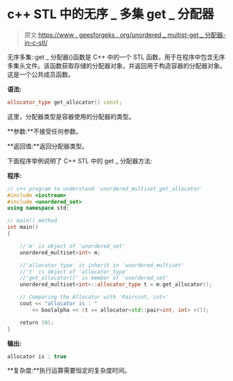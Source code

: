 # c++ STL 中的无序 _ 多集 get _ 分配器

> 原文:[https://www . geesforgeks . org/unordered _ multist-get _ 分配器-in-c-stl/](https://www.geeksforgeeks.org/unordered_multiset-get_allocator-in-c-stl/)

无序多集::get _ 分配器()函数是 C++ 中的一个 STL 函数，用于在程序中包含无序多集头文件。该函数获取存储的分配器对象，并返回用于构造容器的分配器对象。这是一个公共成员函数。

**语法:**

```cpp
allocator_type get_allocator() const;
```

这里，分配器类型是容器使用的分配器的类型。

**参数:**不接受任何参数。

**返回值:**返回分配器类型。

下面程序举例说明了 C++ STL 中的 get _ 分配器方法:

**程序:**

```cpp
// c++ program to understand 'unordered_multiset_get_allocator'
#include <iostream>
#include <unordered_set>
using namespace std;

// main() method
int main() 
{

    //'m' is object of 'unordered_set'
    unordered_multiset<int> m;

    //'allocator_type' is inherit in 'unordered_multiset'
    //'t' is object of 'allocator_type'
    //'get_allocator()' is member of 'unordered_set'
    unordered_multiset<int>::allocator_type t = m.get_allocator();

    // Comparing the Allocator with 'Pair<int, int>'
    cout << "allocator is : "
        << boolalpha << (t == allocator<std::pair<int, int> >());

    return (0);
}
```

**输出:**

```cpp
allocator is : true

```

**复杂度:**执行运算需要恒定的复杂度时间。